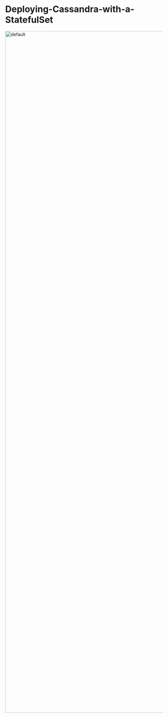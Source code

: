 # Deploying-Cassandra-with-a-StatefulSet

<img width="1661" height="2178" alt="default" src="https://github.com/user-attachments/assets/c5c66edf-4f51-4ad0-969f-3bcf600a71ad" />
